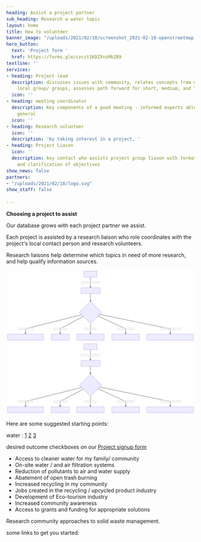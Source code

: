 ```yaml
---
heading: Assist a project partner
sub_heading: Research a water topic
layout: home
title: How to volunteer
banner_image: "/uploads/2021/02/18/screenshot_2021-02-18-openstreetmap.png"
hero_button:
  text: 'Project form '
  href: https://forms.gle/czcst1KDZXnsMk2B9
textline: ''
services:
- heading: Project lead
  description: discusses issues with community, relates concepts from meetings to
    local group/ groups, assesses path forward for short, medium, and long term goals.
  icon: ''
- heading: meeting coordinator
  description: Key components of a good meeting - informed experts able to discuss
    general
  icon: ''
- heading: Research volunteer
  icon: ''
  description: 'by taking interest in a project, '
- heading: Project Liason
  icon: ''
  description: key contact who assists project group liason with formation of goals
    and clarification of objectives
show_news: false
partners:
- "/uploads/2021/02/18/logo.svg"
show_staff: false

---
```

**Choosing a project to assist**

Our database grows with each project partner we assist.

Each project is assisted by a research liaison who role coordinates with the project's local contact person and research volunteers.

Research liaisons help determine which topics in need of more research, and help qualify information sources.

![](/uploads/2021/02/18/mermaid-diagram-20210218103414.svg)![](/uploads/2021/02/18/mermaid-diagram-20210218103414.svg)

Here are some suggested starting points:

water : [1](https://en.wikipedia.org/wiki/Rainwater_harvesting "Rainwater harvesting") [2]() [3](https://www.unep.org/interactive/beat-plastic-pollution/ "UN Environment beat-plastic-pollution") 

desired outcome checkboxes on our [Project signup form](https://forms.gle/QidAdD9nLVYWGgtv5 "Peacewater project form")

* Access to cleaner water for my family/ community
* On-site water / and air filtration systems
* Reduction of pollutants to air and water supply
* Abatement of open trash burning
* Increased recycling in my community
* Jobs created in the recycling / upcycled product industry
* Development of Eco-tourism industry
* Increased community awareness
* Access to grants and funding for appropriate solutions

Research community approaches to solid waste management.

some links to get you started: